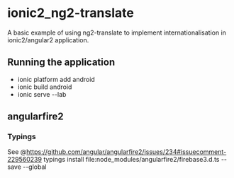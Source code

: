# ionic2_ng2-translate

A basic example of using ng2-translate to implement internationalisation in ionic2/angular2 application.

## Running the application
* ionic platform add android
* ionic build android
* ionic serve --lab

## angularfire2

### Typings
See @https://github.com/angular/angularfire2/issues/234#issuecomment-229560239
typings install file:node_modules/angularfire2/firebase3.d.ts --save --global
